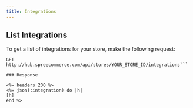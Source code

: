 ```yaml
---
title: Integrations
---
```


## List Integrations

To get a list of integrations for your store, make the following request:

```text
GET http://hub.spreecommerce.com/api/stores/YOUR_STORE_ID/integrations```

### Response

<%= headers 200 %>
<%= json(:integration) do |h|
[h]
end %>
